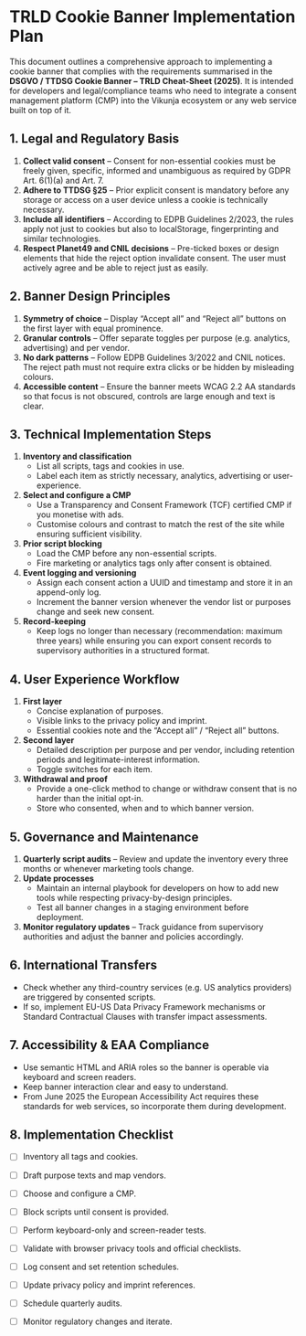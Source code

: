 # TRLD Cookie Banner Implementation Plan

This document outlines a comprehensive approach to implementing a cookie banner that complies with the requirements summarised in the **DSGVO / TTDSG Cookie Banner – TRLD Cheat-Sheet (2025)**. It is intended for developers and legal/compliance teams who need to integrate a consent management platform (CMP) into the Vikunja ecosystem or any web service built on top of it.

## 1. Legal and Regulatory Basis

1. **Collect valid consent** – Consent for non-essential cookies must be freely given, specific, informed and unambiguous as required by GDPR Art. 6(1)(a) and Art. 7.
2. **Adhere to TTDSG §25** – Prior explicit consent is mandatory before any storage or access on a user device unless a cookie is technically necessary.
3. **Include all identifiers** – According to EDPB Guidelines 2/2023, the rules apply not just to cookies but also to localStorage, fingerprinting and similar technologies.
4. **Respect Planet49 and CNIL decisions** – Pre-ticked boxes or design elements that hide the reject option invalidate consent. The user must actively agree and be able to reject just as easily.

## 2. Banner Design Principles

1. **Symmetry of choice** – Display “Accept all” and “Reject all” buttons on the first layer with equal prominence.
2. **Granular controls** – Offer separate toggles per purpose (e.g. analytics, advertising) and per vendor.
3. **No dark patterns** – Follow EDPB Guidelines 3/2022 and CNIL notices. The reject path must not require extra clicks or be hidden by misleading colours.
4. **Accessible content** – Ensure the banner meets WCAG 2.2 AA standards so that focus is not obscured, controls are large enough and text is clear.

## 3. Technical Implementation Steps

1. **Inventory and classification**
    - List all scripts, tags and cookies in use.
    - Label each item as strictly necessary, analytics, advertising or user-experience.
2. **Select and configure a CMP**
    - Use a Transparency and Consent Framework (TCF) certified CMP if you monetise with ads.
    - Customise colours and contrast to match the rest of the site while ensuring sufficient visibility.
3. **Prior script blocking**
    - Load the CMP before any non-essential scripts.
    - Fire marketing or analytics tags only after consent is obtained.
4. **Event logging and versioning**
    - Assign each consent action a UUID and timestamp and store it in an append-only log.
    - Increment the banner version whenever the vendor list or purposes change and seek new consent.
5. **Record-keeping**
    - Keep logs no longer than necessary (recommendation: maximum three years) while ensuring you can export consent records to supervisory authorities in a structured format.

## 4. User Experience Workflow

1. **First layer**
    - Concise explanation of purposes.
    - Visible links to the privacy policy and imprint.
    - Essential cookies note and the “Accept all” / “Reject all” buttons.
2. **Second layer**
    - Detailed description per purpose and per vendor, including retention periods and legitimate-interest information.
    - Toggle switches for each item.
3. **Withdrawal and proof**
    - Provide a one-click method to change or withdraw consent that is no harder than the initial opt-in.
    - Store who consented, when and to which banner version.

## 5. Governance and Maintenance

1. **Quarterly script audits** – Review and update the inventory every three months or whenever marketing tools change.
2. **Update processes**
    - Maintain an internal playbook for developers on how to add new tools while respecting privacy-by-design principles.
    - Test all banner changes in a staging environment before deployment.
3. **Monitor regulatory updates** – Track guidance from supervisory authorities and adjust the banner and policies accordingly.

## 6. International Transfers

- Check whether any third-country services (e.g. US analytics providers) are triggered by consented scripts.
- If so, implement EU-US Data Privacy Framework mechanisms or Standard Contractual Clauses with transfer impact assessments.

## 7. Accessibility & EAA Compliance

- Use semantic HTML and ARIA roles so the banner is operable via keyboard and screen readers.
- Keep banner interaction clear and easy to understand.
- From June 2025 the European Accessibility Act requires these standards for web services, so incorporate them during development.

## 8. Implementation Checklist

- [ ] Inventory all tags and cookies.
- [ ] Draft purpose texts and map vendors.
- [ ] Choose and configure a CMP.
- [ ] Block scripts until consent is provided.
- [ ] Perform keyboard-only and screen-reader tests.
- [ ] Validate with browser privacy tools and official checklists.
- [ ] Log consent and set retention schedules.
- [ ] Update privacy policy and imprint references.
- [ ] Schedule quarterly audits.
- [ ] Monitor regulatory changes and iterate.


